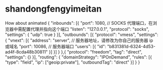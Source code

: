 # shandongfengyimeitan
How about animated
{
  "inbounds": [{
    "port": 1080,  // SOCKS 代理端口，在浏览器中需配置代理并指向这个端口
    "listen": "127.0.0.1",
    "protocol": "socks",
    "settings": {
      "udp": true
    }
  }],
  "outbounds": [{
    "protocol": "vmess",
    "settings": {
      "vnext": [{
        "address": "server", // 服务器地址，请修改为你自己的服务器 ip 或域名
        "port": 10086,  // 服务器端口
        "users": [{ "id": "b831381d-6324-4d53-ad4f-8cda48b30811" }]
      }]
    }
  },{
    "protocol": "freedom",
    "tag": "direct",
    "settings": {}
  }],
  "routing": {
    "domainStrategy": "IPOnDemand",
    "rules": [{
      "type": "field",
      "ip": ["geoip:private"],
      "outboundTag": "direct"
    }]
  }
}
